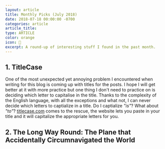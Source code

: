 ```yaml
---
layout: article
title: Monthly Picks (July 2018)
date: 2018-07-18 00:00:00 -0700
categories: article
article_title:
type: ARTICLE
color: orange
icon: 🌟
excerpt: A round-up of interesting stuff I found in the past month.
---
```


## 1. TitleCase

One of the most unexpected yet annoying problem I encountered when writing for this blog is coming up with titles for the posts. I hope I will get better at it with more practice but one thing I don't need to practice on is deciding which letter to capitalise in the title. Thanks to the complexity of the English language, with all the exceptions and what not, I can never decide which letters to captialize in a title. Do I captialize _"is"_? What about _"to"_? [titlecase.com](http://titlecase.com) comes to the rescue, the website lets you paste in your title and it will capitalize the appropriate letters for you.

## 2. The Long Way Round: The Plane that Accidentally Circumnavigated the World 
